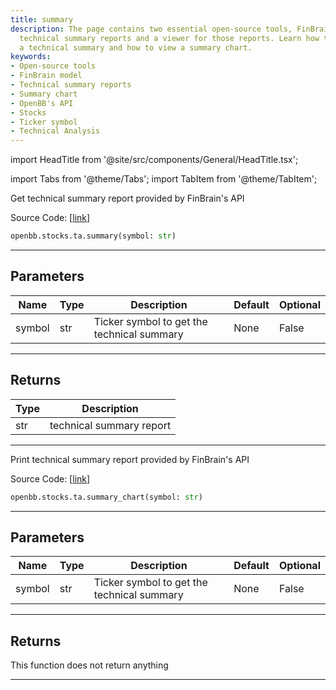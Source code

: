 ```yaml
---
title: summary
description: The page contains two essential open-source tools, FinBrain's model for
  technical summary reports and a viewer for those reports. Learn how to populate
  a technical summary and how to view a summary chart.
keywords:
- Open-source tools
- FinBrain model
- Technical summary reports
- Summary chart
- OpenBB's API
- Stocks
- Ticker symbol
- Technical Analysis
---
```


import HeadTitle from '@site/src/components/General/HeadTitle.tsx';

<HeadTitle title="stocks.ta.summary - Reference | OpenBB SDK Docs" />

import Tabs from '@theme/Tabs';
import TabItem from '@theme/TabItem';

<Tabs>
<TabItem value="model" label="Model" default>

Get technical summary report provided by FinBrain's API

Source Code: [[link](https://github.com/OpenBB-finance/OpenBBTerminal/tree/main/openbb_terminal/stocks/technical_analysis/finbrain_model.py#L15)]

```python
openbb.stocks.ta.summary(symbol: str)
```

---

## Parameters

| Name | Type | Description | Default | Optional |
| ---- | ---- | ----------- | ------- | -------- |
| symbol | str | Ticker symbol to get the technical summary | None | False |


---

## Returns

| Type | Description |
| ---- | ----------- |
| str | technical summary report |
---

</TabItem>
<TabItem value="view" label="Chart">

Print technical summary report provided by FinBrain's API

Source Code: [[link](https://github.com/OpenBB-finance/OpenBBTerminal/tree/main/openbb_terminal/stocks/technical_analysis/finbrain_view.py#L14)]

```python
openbb.stocks.ta.summary_chart(symbol: str)
```

---

## Parameters

| Name | Type | Description | Default | Optional |
| ---- | ---- | ----------- | ------- | -------- |
| symbol | str | Ticker symbol to get the technical summary | None | False |


---

## Returns

This function does not return anything

---

</TabItem>
</Tabs>
